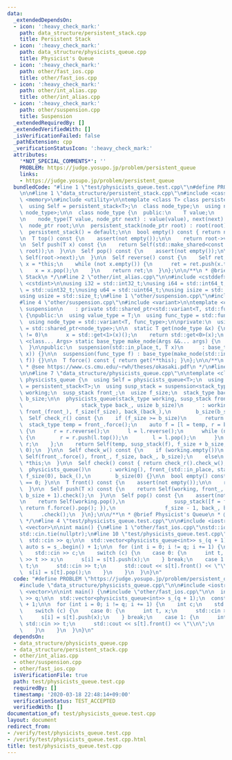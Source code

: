 ```yaml
---
data:
  _extendedDependsOn:
  - icon: ':heavy_check_mark:'
    path: data_structure/persistent_stack.cpp
    title: Persistent Stack
  - icon: ':heavy_check_mark:'
    path: data_structure/physicists_queue.cpp
    title: Physicist's Queue
  - icon: ':heavy_check_mark:'
    path: other/fast_ios.cpp
    title: other/fast_ios.cpp
  - icon: ':heavy_check_mark:'
    path: other/int_alias.cpp
    title: other/int_alias.cpp
  - icon: ':heavy_check_mark:'
    path: other/suspension.cpp
    title: Suspension
  _extendedRequiredBy: []
  _extendedVerifiedWith: []
  _isVerificationFailed: false
  _pathExtension: cpp
  _verificationStatusIcon: ':heavy_check_mark:'
  attributes:
    '*NOT_SPECIAL_COMMENTS*': ''
    PROBLEM: https://judge.yosupo.jp/problem/persistent_queue
    links:
    - https://judge.yosupo.jp/problem/persistent_queue
  bundledCode: "#line 1 \"test/physicists_queue.test.cpp\"\n#define PROBLEM \"https://judge.yosupo.jp/problem/persistent_queue\"\
    \n\n#line 1 \"data_structure/persistent_stack.cpp\"\n#include <cassert>\n#include\
    \ <memory>\n#include <utility>\n\ntemplate <class T> class persistent_stack {\n\
    \  using Self = persistent_stack<T>;\n  class node_type;\n  using node_ptr = std::shared_ptr<const\
    \ node_type>;\n\n  class node_type {\n  public:\n    T value;\n    node_ptr next;\n\
    \n    node_type(T value, node_ptr next) : value(value), next(next) {}\n  };\n\n\
    \  node_ptr root;\n\n  persistent_stack(node_ptr root) : root(root) {}\n\npublic:\n\
    \  persistent_stack() = default;\n\n  bool empty() const { return not root; }\n\
    \n  T top() const {\n    assert(not empty());\n\n    return root->value;\n  }\n\
    \n  Self push(T x) const {\n    return Self(std::make_shared<const node_type>(x,\
    \ root));\n  }\n\n  Self pop() const {\n    assert(not empty());\n\n    return\
    \ Self(root->next);\n  }\n\n  Self reverse() const {\n    Self ret;\n    Self\
    \ x = *this;\n    while (not x.empty()) {\n      ret = ret.push(x.top());\n  \
    \    x = x.pop();\n    }\n    return ret;\n  }\n};\n\n/**\n * @brief Persistent\
    \ Stack\n */\n#line 2 \"other/int_alias.cpp\"\n\n#include <cstddef>\n#include\
    \ <cstdint>\n\nusing i32 = std::int32_t;\nusing i64 = std::int64_t;\nusing u32\
    \ = std::uint32_t;\nusing u64 = std::uint64_t;\nusing isize = std::ptrdiff_t;\n\
    using usize = std::size_t;\n#line 1 \"other/suspension.cpp\"\n#include <functional>\n\
    #line 4 \"other/suspension.cpp\"\n#include <variant>\n\ntemplate <class T>\nclass\
    \ suspension\n    : private std::shared_ptr<std::variant<T, std::function<T()>>>\
    \ {\npublic:\n  using value_type = T;\n  using func_type = std::function<T()>;\n\
    \  using node_type = std::variant<T, func_type>;\n\nprivate:\n  using base_type\
    \ = std::shared_ptr<node_type>;\n\n  static T get(node_type &x) {\n    if (x.index()\
    \ != 0)\n      x = std::get<1>(x)();\n    return std::get<0>(x);\n  }\n\n  template\
    \ <class... Args> static base_type make_node(Args &&... args) {\n    return std::make_shared<node_type>(std::forward<Args>(args)...);\n\
    \  }\n\npublic:\n  suspension(std::in_place_t, T x)\n      : base_type(make_node(std::in_place_index<0>,\
    \ x)) {}\n\n  suspension(func_type f) : base_type(make_node(std::in_place_index<1>,\
    \ f)) {}\n\n  T force() const { return get(**this); }\n};\n\n/**\n * @brief Suspension\n\
    \ * @see https://www.cs.cmu.edu/~rwh/theses/okasaki.pdf\n */\n#line 4 \"data_structure/physicists_queue.cpp\"\
    \n\n#line 7 \"data_structure/physicists_queue.cpp\"\n\ntemplate <class T> class\
    \ physicists_queue {\n  using Self = physicists_queue<T>;\n  using stack_type\
    \ = persistent_stack<T>;\n  using susp_stack = suspension<stack_type>;\n\n  stack_type\
    \ working;\n  susp_stack front_;\n  usize f_size;\n  stack_type back_;\n  usize\
    \ b_size;\n\n  physicists_queue(stack_type working, susp_stack front_, usize f_size,\n\
    \                   stack_type back_, usize b_size)\n      : working(working),\
    \ front_(front_), f_size(f_size), back_(back_),\n        b_size(b_size) {}\n\n\
    \  Self check_r() const {\n    if (f_size >= b_size)\n      return *this;\n  \
    \  stack_type temp = front_.force();\n    auto f = [l = temp, r = back_]() mutable\
    \ {\n      r = r.reverse();\n      l = l.reverse();\n      while (not l.empty())\
    \ {\n        r = r.push(l.top());\n        l = l.pop();\n      }\n      return\
    \ r;\n    };\n    return Self(temp, susp_stack(f), f_size + b_size, stack_type(),\
    \ 0);\n  }\n\n  Self check_w() const {\n    if (working.empty())\n      return\
    \ Self(front_.force(), front_, f_size, back_, b_size);\n    else\n      return\
    \ *this;\n  }\n\n  Self check() const { return check_r().check_w(); }\n\npublic:\n\
    \  physicists_queue()\n      : working(), front_(std::in_place, stack_type()),\
    \ f_size(0), back_(),\n        b_size(0) {}\n\n  bool empty() const { return f_size\
    \ == 0; }\n\n  T front() const {\n    assert(not empty());\n\n    return working.top();\n\
    \  }\n\n  Self push(T x) const {\n    return Self(working, front_, f_size, back_.push(x),\
    \ b_size + 1).check();\n  }\n\n  Self pop() const {\n    assert(not empty());\n\
    \n    return Self(working.pop(),\n                susp_stack([f = front_]() {\
    \ return f.force().pop(); }),\n                f_size - 1, back_, b_size)\n  \
    \      .check();\n  }\n};\n\n/**\n * @brief Physicist's Queue\n * @see https://www.cs.cmu.edu/~rwh/theses/okasaki.pdf\n\
    \ */\n#line 4 \"test/physicists_queue.test.cpp\"\n\n#include <iostream>\n#include\
    \ <vector>\n\nint main() {\n#line 1 \"other/fast_ios.cpp\"\nstd::ios::sync_with_stdio(false);\n\
    std::cin.tie(nullptr);\n#line 10 \"test/physicists_queue.test.cpp\"\n\n  int q;\n\
    \  std::cin >> q;\n\n  std::vector<physicists_queue<int>> s_(q + 1);\n  const\
    \ auto s = s_.begin() + 1;\n\n  for (int i = 0; i != q; i += 1) {\n    int c;\n\
    \    std::cin >> c;\n    switch (c) {\n    case 0: {\n      int t, x;\n      std::cin\
    \ >> t >> x;\n      s[i] = s[t].push(x);\n    } break;\n    case 1: {\n      int\
    \ t;\n      std::cin >> t;\n      std::cout << s[t].front() << \"\\n\";\n    \
    \  s[i] = s[t].pop();\n    }\n    }\n  }\n}\n"
  code: "#define PROBLEM \"https://judge.yosupo.jp/problem/persistent_queue\"\n\n\
    #include \"data_structure/physicists_queue.cpp\"\n\n#include <iostream>\n#include\
    \ <vector>\n\nint main() {\n#include \"other/fast_ios.cpp\"\n\n  int q;\n  std::cin\
    \ >> q;\n\n  std::vector<physicists_queue<int>> s_(q + 1);\n  const auto s = s_.begin()\
    \ + 1;\n\n  for (int i = 0; i != q; i += 1) {\n    int c;\n    std::cin >> c;\n\
    \    switch (c) {\n    case 0: {\n      int t, x;\n      std::cin >> t >> x;\n\
    \      s[i] = s[t].push(x);\n    } break;\n    case 1: {\n      int t;\n     \
    \ std::cin >> t;\n      std::cout << s[t].front() << \"\\n\";\n      s[i] = s[t].pop();\n\
    \    }\n    }\n  }\n}\n"
  dependsOn:
  - data_structure/physicists_queue.cpp
  - data_structure/persistent_stack.cpp
  - other/int_alias.cpp
  - other/suspension.cpp
  - other/fast_ios.cpp
  isVerificationFile: true
  path: test/physicists_queue.test.cpp
  requiredBy: []
  timestamp: '2020-03-18 22:48:14+09:00'
  verificationStatus: TEST_ACCEPTED
  verifiedWith: []
documentation_of: test/physicists_queue.test.cpp
layout: document
redirect_from:
- /verify/test/physicists_queue.test.cpp
- /verify/test/physicists_queue.test.cpp.html
title: test/physicists_queue.test.cpp
---
```

